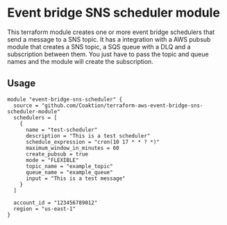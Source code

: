 # Event bridge SNS scheduler module

This terraform module creates one or more event bridge schedulers that send a message to a SNS topic.
It has a integration with a AWS pubsub module that creates a SNS topic, a SQS queue with a DLQ and a subscription between them. You just have to pass the topic and queue names and the module will create the subscription. 

## Usage

```hcl
module "event-bridge-sns-scheduler" {
  source = "github.com/Coaktion/terraform-aws-event-bridge-sns-scheduler-module"
  schedulers = [ 
    {
      name = "test-scheduler"
      description = "This is a test scheduler"
      schedule_expression = "cron(10 17 * * ? *)"
      maximum_window_in_minutes = 60
      create_pubsub = true
      mode = "FLEXIBLE"
      topic_name = "example_topic"
      queue_name = "example_queue"
      input = "This is a test message"
    }
  ]

  account_id = "123456789012"
  region = "us-east-1"
}
```